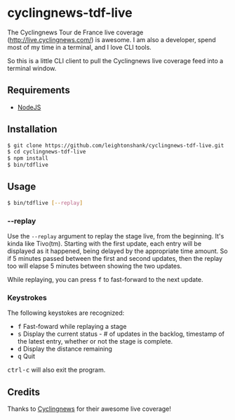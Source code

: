 # cyclingnews-tdf-live
The Cyclingnews Tour de France live coverage (http://live.cyclingnews.com/) is awesome.  I am also a developer,
spend most of my time in a terminal, and I love CLI tools.

So this is a little CLI client to pull the Cyclingnews live coverage feed into a terminal window.

## Requirements

- [NodeJS](https://nodejs.org/)

## Installation
```bash
$ git clone https://github.com/leightonshank/cyclingnews-tdf-live.git
$ cd cyclingnews-tdf-live
$ npm install
$ bin/tdflive
```

## Usage
```bash
$ bin/tdflive [--replay]
```

### --replay
Use the `--replay` argument to replay the stage live, from the beginning.  It's kinda like Tivo(tm).
Starting with the first update, each entry will be displayed as it happened, being delayed by the
appropriate time amount.  So if 5 minutes passed between the first and second updates, then the
replay too will elapse 5 minutes between showing the two updates.

While replaying, you can press <kbd>f</kbd> to fast-forward to the next update.

### Keystrokes
The following keystokes are recognized:

- <kbd>f</kbd> Fast-foward while replaying a stage
- <kbd>s</kbd> Display the current status - # of updates in the backlog, timestamp of the latest entry,
  whether or not the stage is complete.
- <kbd>d</kbd> Display the distance remaining
- <kbd>q</kbd> Quit

<kbd>ctrl-c</kbd> will also exit the program.

## Credits
Thanks to [Cyclingnews](http://www.cyclingnews.com/) for their awesome live coverage!
